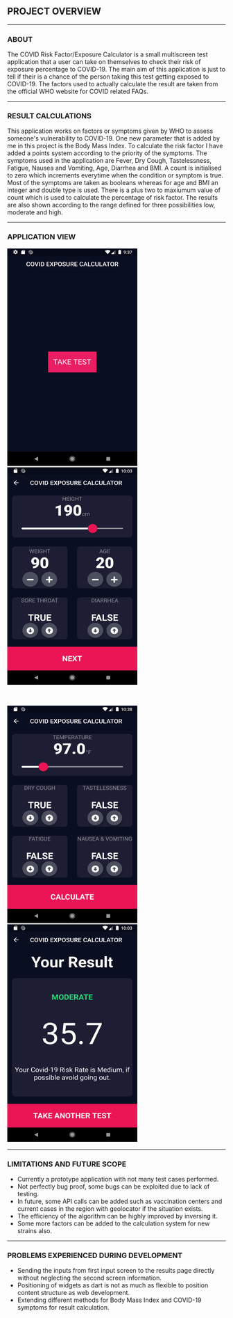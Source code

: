 ## PROJECT OVERVIEW

---

### ABOUT 

The COVID Risk Factor/Exposure Calculator is a small multiscreen test application that a user can take on themselves to check their risk of exposure percentage to COVID-19. The main aim of this application is just to tell if their is a chance of the person taking this test getting exposed to COVID-19. The factors used to actually calculate the result are taken from the official WHO website for COVID related FAQs.  

---

### RESULT CALCULATIONS

This application works on factors or symptoms given by WHO to assess someone's vulnerability to COVID-19. One new parameter that is added by me in this project is the Body Mass Index. To calculate the risk factor I have added a points system according to the priority of the symptoms. The symptoms used in the application are Fever, Dry Cough, Tastelessness, Fatigue, Nausea and Vomiting, Age, Diarrhea and BMI. A count is initialised to zero which increments everytime when the condition or symptom is true. Most of the symptoms are taken as booleans whereas for age and BMI an integer and double type is used. There is a plus two to maxiumum value of count which is used to calculate the percentage of risk factor. The results are also shown according to the range defined for three possibilities low, moderate and high.  

---

### APPLICATION VIEW

<img src = "Screenshots/home_screen.png" width=300 height=500>  <img src = "Screenshots/input_screen1.png" width=300 height=500>

</br>

<img src = "Screenshots/input_page2.png" width=300 height=500> <img src = "Screenshots/results_page.png" width=300 height=500>

---

### LIMITATIONS AND FUTURE SCOPE

- Currently a prototype application with not many test cases performed.
- Not perfectly bug proof, some bugs can be exploited due to lack of testing.
- In future, some API calls can be added such as vaccination centers and current cases in the region with geolocator if the situation exists.
- The efficiency of the algorithm can be highly improved by inversing it.
- Some more factors can be added to the calculation system for new strains also.

---

### PROBLEMS EXPERIENCED DURING DEVELOPMENT

- Sending the inputs from first input screen to the results page directly without neglecting the second screen information.
- Positioning of widgets as dart is not as much as flexible to position content structure as web development.
- Extending different methods for Body Mass Index and COVID-19 symptoms for result calculation. 
